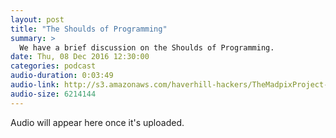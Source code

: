 ```yaml
---
layout: post
title: "The Shoulds of Programming"
summary: >
  We have a brief discussion on the Shoulds of Programming.
date: Thu, 08 Dec 2016 12:30:00
categories: podcast
audio-duration: 0:03:49
audio-link: http://s3.amazonaws.com/haverhill-hackers/TheMadpixProject-LiquidBlue.mp3
audio-size: 6214144
---
```

Audio will appear here once it's uploaded.
